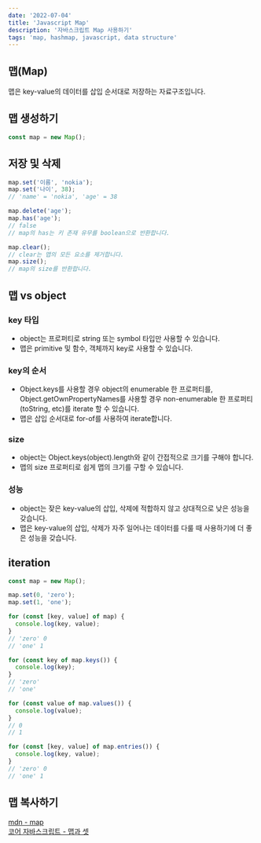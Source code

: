 ```yaml
---
date: '2022-07-04'
title: 'Javascript Map'
description: '자바스크립트 Map 사용하기'
tags: 'map, hashmap, javascript, data structure'
---
```

## 맵(Map)
맵은 key-value의 데이터를 삽입 순서대로 저장하는 자료구조입니다.

## 맵 생성하기
```javascript
const map = new Map();
```

## 저장 및 삭제
```javascript
map.set('이름', 'nokia');
map.set('나이', 38);
// 'name' = 'nokia', 'age' = 38

map.delete('age');
map.has('age');
// false
// map의 has는 키 존재 유무를 boolean으로 반환합니다.

map.clear();
// clear는 맵의 모든 요소를 제거합니다.
map.size();
// map의 size를 반환합니다.
```

## 맵 vs object
### key 타입
- object는 프로퍼티로 string 또는 symbol 타입만 사용할 수 있습니다.
- 맵은 primitive 및 함수, 객체까지 key로 사용할 수 있습니다.

### key의 순서
- Object.keys를 사용할 경우 object의 enumerable 한 프로퍼티를, Object.getOwnPropertyNames를 사용할 경우 non-enumerable 한 프로퍼티(toString, etc)를 iterate 할 수 있습니다.
- 맵은 삽입 순서대로 for-of를 사용하여 iterate합니다.

### size
- object는 Object.keys(object).length와 같이 간접적으로 크기를 구해야 합니다.
- 맵의 size 프로퍼티로 쉽게 맵의 크기를 구할 수 있습니다.

### 성능
- object는 잦은 key-value의 삽입, 삭제에 적합하지 않고 상대적으로 낮은 성능을 갖습니다.
- 맵은 key-value의 삽입, 삭제가 자주 일어나는 데이터를 다룰 때 사용하기에 더 좋은 성능을 갖습니다.

## iteration
```javascript
const map = new Map();

map.set(0, 'zero');
map.set(1, 'one');

for (const [key, value] of map) {
  console.log(key, value);
}
// 'zero' 0
// 'one' 1

for (const key of map.keys()) {
  console.log(key);
}
// 'zero'
// 'one'

for (const value of map.values()) {
  console.log(value);
}
// 0
// 1

for (const [key, value] of map.entries()) {
  console.log(key, value);
}
// 'zero' 0
// 'one' 1
```

## 맵 복사하기


[mdn - map](https://developer.mozilla.org/en-US/docs/Web/JavaScript/Reference/Global_Objects/Map)<br>
[코어 자바스크립트 - 맵과 셋](https://ko.javascript.info/map-set)<br>
